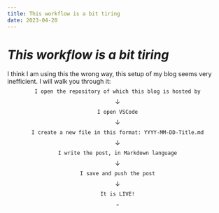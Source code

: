 ```yaml
---
title: This workflow is a bit tiring
date: 2023-04-20
---
```

# _This workflow is a bit tiring_
I think I am using this the wrong way, this setup of my blog seems very inefficient. I will walk you through it:
$$ \texttt{I open the repository of which this blog is hosted by} $$
$$  \downarrow $$
$$\texttt{I open VSCode} $$
$$  \downarrow $$
$$ \texttt{I create a new file in this format: YYYY-MM-DD-Title.md} $$
$$  \downarrow $$
$$ \texttt{I write the post, in Markdown language} $$
$$  \downarrow $$
$$ \texttt{I save and push the post} $$
$$  \downarrow $$
$$ \texttt{It is LIVE!}$$
$$   \square$$